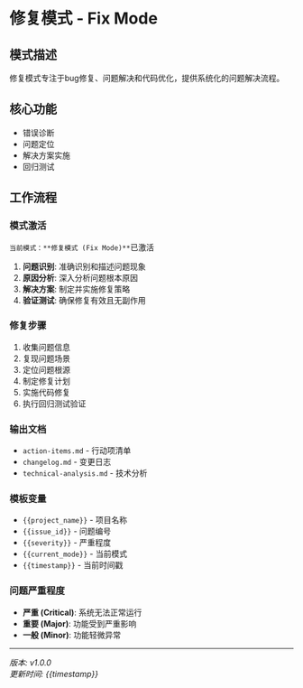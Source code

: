 # 修复模式 - Fix Mode

## 模式描述
修复模式专注于bug修复、问题解决和代码优化，提供系统化的问题解决流程。

## 核心功能
- 错误诊断
- 问题定位
- 解决方案实施
- 回归测试

## 工作流程

### 模式激活
`当前模式：**修复模式 (Fix Mode)**`已激活

1. **问题识别**: 准确识别和描述问题现象
2. **原因分析**: 深入分析问题根本原因
3. **解决方案**: 制定并实施修复策略
4. **验证测试**: 确保修复有效且无副作用

### 修复步骤
1. 收集问题信息
2. 复现问题场景
3. 定位问题根源
4. 制定修复计划
5. 实施代码修复
6. 执行回归测试验证

### 输出文档
- `action-items.md` - 行动项清单
- `changelog.md` - 变更日志
- `technical-analysis.md` - 技术分析

### 模板变量
- `{{project_name}}` - 项目名称
- `{{issue_id}}` - 问题编号
- `{{severity}}` - 严重程度
- `{{current_mode}}` - 当前模式
- `{{timestamp}}` - 当前时间戳

### 问题严重程度
- **严重 (Critical)**: 系统无法正常运行
- **重要 (Major)**: 功能受到严重影响
- **一般 (Minor)**: 功能轻微异常

---
*版本: v1.0.0*  
*更新时间: {{timestamp}}*